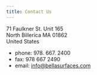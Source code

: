 ```yaml
---
title: Contact Us
---
```


71 Faulkner St. Unit 165<br>
North Billerica MA 01862<br>
United States

- phone: 978. 667. 2400
- fax: 978 667 2490
- email: info@bellasurfaces.com
